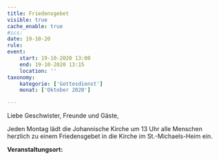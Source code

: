 ```yaml
---
title: Friedensgebet
visible: true
cache_enable: true
#ics: 
date: 19-10-20
rule: 
event:
	start: 19-10-2020 13:00
	end: 19-10-2020 13:15
	location: ''
taxonomy:
	kategorie: ['Gottesdienst']
	monat: ['Oktober 2020']

---
```

Liebe Geschwister, Freunde und Gäste,

Jeden Montag lädt die Johannische Kirche um 13 Uhr alle Menschen herzlich zu einem Friedensgebet in die Kirche im St.-Michaels-Heim ein.



**Veranstaltungsort:** 

